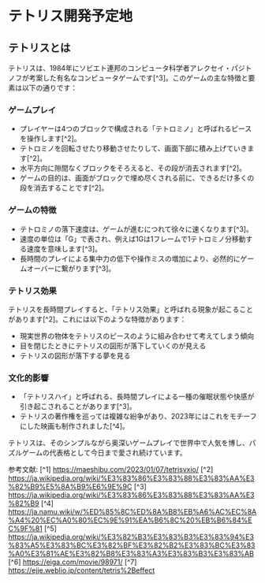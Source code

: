 # テトリス開発予定地
## テトリスとは
テトリスは、1984年にソビエト連邦のコンピュータ科学者アレクセイ・パジトノフが考案した有名なコンピュータゲームです[^3]。このゲームの主な特徴と要素は以下の通りです：

### ゲームプレイ

- プレイヤーは4つのブロックで構成される「テトロミノ」と呼ばれるピースを操作します[^2]。
- テトロミノを回転させたり移動させたりして、画面下部に積み上げていきます[^2]。
- 水平方向に隙間なくブロックをそろえると、その段が消去されます[^2]。
- ゲームの目的は、画面がブロックで埋め尽くされる前に、できるだけ多くの段を消去することです[^2]。

### ゲームの特徴

- テトロミノの落下速度は、ゲームが進むにつれて徐々に速くなります[^3]。
- 速度の単位は「G」で表され、例えば1Gは1フレームで1テトロミノ分移動する速度を意味します[^3]。
- 長時間のプレイによる集中力の低下や操作ミスの増加により、必然的にゲームオーバーに繋がります[^3]。

### テトリス効果

テトリスを長時間プレイすると、「テトリス効果」と呼ばれる現象が起こることがあります[^2]。これには以下のような特徴があります：

- 現実世界の物体をテトリスのピースのように組み合わせて考えてしまう傾向
- 目を閉じたときにテトリスの図形が落下していくのが見える
- テトリスの図形が落下する夢を見る

### 文化的影響

- 「テトリスハイ」と呼ばれる、長時間プレイによる一種の催眠状態や快感が引き起こされることがあります[^3]。
- テトリスの著作権を巡っては複雑な紛争があり、2023年にはこれをモチーフにした映画も制作されました[^4]。

テトリスは、そのシンプルながら奥深いゲームプレイで世界中で人気を博し、パズルゲームの代表格として今日まで愛され続けています。

参考文献:
[^1] https://maeshibu.com/2023/01/07/tetrisvxio/
[^2] https://ja.wikipedia.org/wiki/%E3%83%86%E3%83%88%E3%83%AA%E3%82%B9%E5%8A%B9%E6%9E%9C
[^3] https://ja.wikipedia.org/wiki/%E3%83%86%E3%83%88%E3%83%AA%E3%82%B9
[^4] https://ja.namu.wiki/w/%ED%85%8C%ED%8A%B8%EB%A6%AC%EC%8A%A4%20%EC%A0%80%EC%9E%91%EA%B6%8C%20%EB%B6%84%EC%9F%81
[^5] https://ja.wikipedia.org/wiki/%E3%82%B3%E3%83%B3%E3%83%94%E3%83%A5%E3%83%BC%E3%82%BF%E3%82%B2%E3%83%BC%E3%83%A0%E3%81%AE%E3%82%B8%E3%83%A3%E3%83%B3%E3%83%AB
[^6] https://eiga.com/movie/98971/
[^7] https://ejje.weblio.jp/content/tetris%2Beffect
